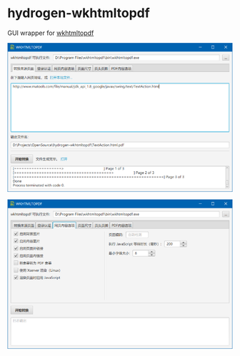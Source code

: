 # hydrogen-wkhtmltopdf

GUI wrapper for [wkhtmltopdf](https://wkhtmltopdf.org)

![](images/0.png)

![](images/1.png)

